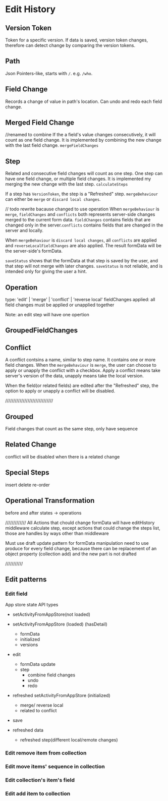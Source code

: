 # Edit History

## Version Token
Token for a specific version. If data is saved, version token changes, therefore can detect change by comparing the version tokens.

## Path
Json Pointers-like, starts with `/`. e.g. `/who`.

## Field Change

Records a change of value in path's location.
Can undo and redo each field change.

## Merged Field Change
//renamed to combine
If the a field's value changes consecutively, it will count as one field change. It is implemented by combining the new change with the last field change. `mergeFieldChanges`

## Step
Related and consecutive field changes will count as one step. One step can have one field change, or multiple field changes. It is implemented my merging the new change with the last step. `calculateSteps`

If a step has `VersionToken`, the step is a "Refreshed" step. `mergeBehaviour` can either be `merge` or `discard local changes`.

// todo rewrite bacause changed to use operation
When `mergeBehaviour` is `merge`, `fieldChanges` and `conflicts` both represents server-side changes merged to the current form data. `fieldChanges` contains fields that are changed only in the server.`conflicts` contains fields that are changed in the server and locally.

When `mergeBehaviour` is `discard local changes`, all `conflicts` are applied and `reverseLocalFieldChanges` are also applied. The result formData will be the server-side's formData.

`saveStatus` shows that the formData at that step is saved by the user, and that step will not merge with later changes. `saveStatus` is not reliable, and is intended only for giving the user a hint.

## Operation
type: 'edit' | 'merge' | 'conflict' | 'reverse local'
fieldChanges
applied: all field changes must be applied or unapplied together

Note: an edit step will have one opertion

## GroupedFieldChanges

## Conflict
A conflict contsins a name, similar to step name. It contains one or more field changes. When the `mergeBehaviour` is `merge`, the user can choose to apply or unapply the conflict with a checkbox. Apply a conflict means take server's version of the data, unapply means take the local version.

When the field(or related fields) are edited after the "Refreshed" step, the option to apply or unapply a conflict will be disabled.

//////////////////////////////
## Grouped
Field changes that count as the same step, only have sequence

## Related Change
conflict will be disabled when there is a related change

## Special Steps
insert
delete
re-order


## Operational Transformation
before and after states -> operations

/////////////
All Actions that chould change formData will have editHistory middleware calculate step, except actions that could change the steps list, those are handles by ways other than middleware


Must use draft update pattern for formData manipulation
need to use produce for every field change, because there can be replacement of an object property (collection add) and the new part is not drafted

///////////
## Edit patterns
### Edit field
App store state
API types
- setActivityFromAppStore(not loaded)
- setActivityFromAppStore (loaded) (hasDetail)
  - formData
  - initialized
  - versions
- edit
  - formData update
  - step
    - combine field changes
    - undo
    - redo
- refreshed setActivityFromAppStore (initialized)
  - merge/ reverse local
  - related to conflict
- save

- refreshed data
  - refreshed step(different local/remote changes)



### Edit remove item from collection

### Edit move items' sequence in collection

### Edit collection's item's field

### Edit add item to collection